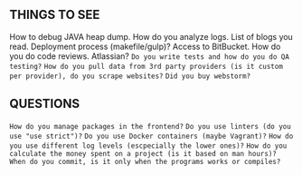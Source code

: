 ## THINGS TO SEE
How to debug JAVA heap dump.
How do you analyze logs.
List of blogs you read.
Deployment process (makefile/gulp)?
Access to BitBucket.
How do you do code reviews. Atlassian?
`Do you write tests and how do you do QA testing?`
`How do you pull data from 3rd party providers (is it custom per provider), do you scrape websites?`
`Did you buy webstorm?`

## QUESTIONS
`How do you manage packages in the frontend?`
`Do you use linters (do you use "use strict")?`
`Do you use Docker containers (maybe Vagrant)?`
`How do you use different log levels (escpecially the lower ones)?`
`How do you calculate the money spent on a project (is it based on man hours)?`
`When do you commit, is it only when the programs works or compiles?`
